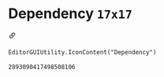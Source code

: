 # Dependency `17x17`
<img src="/img/Dependency.png" width=17 height=17>

``` CSharp
EditorGUIUtility.IconContent("Dependency")
```
```
2893090417498508106
```
